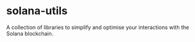 # solana-utils

A collection of libraries to simplify and optimise your interactions with the Solana blockchain.
